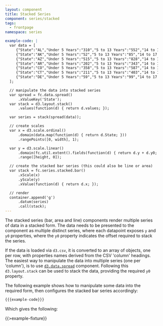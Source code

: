 ```yaml
---
layout: component
title: Stacked Series
component: series/stacked
tags:
  - frontpage
namespace: series

example-code: |
  var data = [
     {"State":"AL","Under 5 Years":"310","5 to 13 Years":"552","14 to 17 Years":"259","18 to 24 Years":"450","25 to 44 Years":"1215","45 to 64 Years":"641"},
     {"State":"AK","Under 5 Years":"52","5 to 13 Years":"85","14 to 17 Years":"42","18 to 24 Years":"74","25 to 44 Years":"183","45 to 64 Years":"50"},
     {"State":"AZ","Under 5 Years":"515","5 to 13 Years":"828","14 to 17 Years":"362","18 to 24 Years":"601","25 to 44 Years":"1804","45 to 64 Years":"1523"},
     {"State":"AR","Under 5 Years":"202","5 to 13 Years":"343","14 to 17 Years":"157","18 to 24 Years":"264","25 to 44 Years":"754","45 to 64 Years":"727"},
     {"State":"CO","Under 5 Years":"358","5 to 13 Years":"587","14 to 17 Years":"261","18 to 24 Years":"466","25 to 44 Years":"1464","45 to 64 Years":"1290"},
     {"State":"CT","Under 5 Years":"211","5 to 13 Years":"403","14 to 17 Years":"196","18 to 24 Years":"325","25 to 44 Years":"916","45 to 64 Years":"968"},
     {"State":"DE","Under 5 Years":"59","5 to 13 Years":"99","14 to 17 Years":"47","18 to 24 Years":"84","25 to 44 Years":"230","45 to 64 Years":"230"}
  ];

  // manipulate the data into stacked series
  var spread = fc.data.spread()
      .xValueKey('State');
  var stack = d3.layout.stack()
      .values(function(d) { return d.values; });

  var series = stack(spread(data));

  // create scales
  var x = d3.scale.ordinal()
      .domain(data.map(function(d) { return d.State; }))
      .rangePoints([0, width], 1);

  var y = d3.scale.linear()
      .domain(fc.util.extent().fields(function(d) { return d.y + d.y0; })(series.map(function(d) { return d.values; }), function(d) { return 0; }))
      .range([height, 0]);

  // create the stacked bar series (this could also be line or area)
  var stack = fc.series.stacked.bar()
      .xScale(x)
      .yScale(y)
      .xValue(function(d) { return d.x; });

  // render
  container.append('g')
      .datum(series)
      .call(stack);
---
```


The stacked series (bar, area and line) components render multiple series of data in a stacked form. The data needs to be presented to the component as multiple distinct series, where each datapoint exposes `y` and `y0` properties, where the `y0` property indicates the offset required to stack the series.

If the data is loaded via `d3.csv`, it is converted to an array of objects, one per row, with properties names derived from the CSV 'column' headings. The easiest way to manipulate the data into multiple series (one per 'column'), is to use [`d3.data.spread`](/components/data/spread.html) component. Following this `d3.layout.stack` can be used to stack the data, providing the required `y0` property.

The following example shows how to manipulate some data into the required form, then configures the stacked bar series accordingly:

```js
{{{example-code}}}
```

Which gives the following:

{{>example-fixture}}

